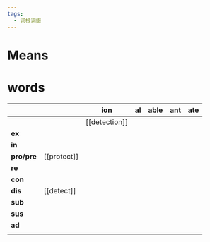 ```yaml
---
tags:
  - 词根词缀
---
```

# Means

# words
|             |             | **ion**       | **al** | **able** | **ant** | **ate** |
| ----------- | ----------- | ------------- | ------ | -------- | ------- | ------- |
|             |             | [[detection]] |        |          |         |         |
| **ex**      |             |               |        |          |         |         |
| **in**      |             |               |        |          |         |         |
| **pro/pre** | [[protect]] |               |        |          |         |         |
| **re**      |             |               |        |          |         |         |
| **con**     |             |               |        |          |         |         |
| **dis**     | [[detect]]  |               |        |          |         |         |
| **sub**     |             |               |        |          |         |         |
| **sus**     |             |               |        |          |         |         |
| **ad**      |             |               |        |          |         |         |
|             |             |               |        |          |         |         |
